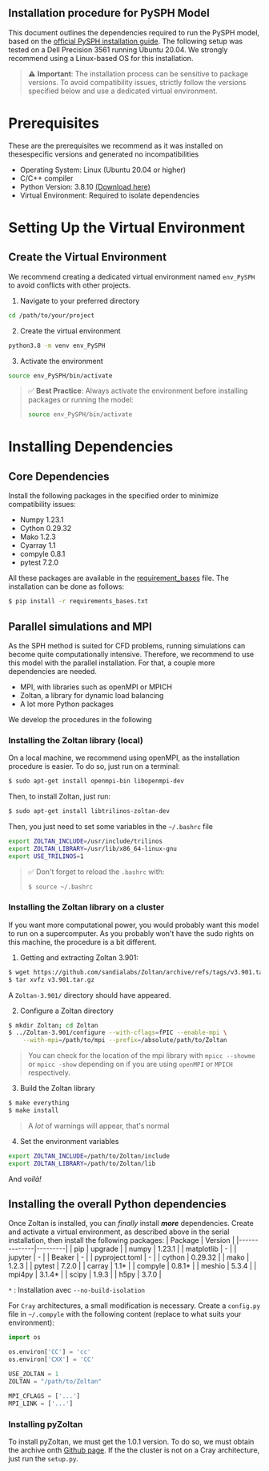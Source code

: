 Installation procedure for PySPH Model
------
This document outlines the dependencies required to run the PySPH model, based on the [official PySPH installation guide](https://pysph.readthedocs.io/en/main/index.html). The following setup was tested on a Dell Precision 3561 running Ubuntu 20.04. We strongly recommend using a Linux-based OS for this installation.

> ⚠️ **Important**:
> The installation process can be sensitive to package versions. To avoid compatibility issues, strictly follow the versions specified below and use a dedicated virtual environment.


# Prerequisites
These are the prerequisites we recommend as it was installed on thesespecific versions and generated no incompatibilities
- Operating System: Linux (Ubuntu 20.04 or higher)
- C/C++ compiler
- Python Version: 3.8.10 [(Download here)](https://www.python.org/downloads/release/python-3810/)
- Virtual Environment: Required to isolate dependencies


# Setting Up the Virtual Environment
## Create the Virtual Environment
We recommend creating a dedicated virtual environment named `env_PySPH` to avoid conflicts with other projects.
1. Navigate to your preferred directory
```bash
cd /path/to/your/project
```
2. Create the virtual environment
```bash
python3.8 -m venv env_PySPH
```
3. Activate the environment
```bash
source env_PySPH/bin/activate
```
>✅ **Best Practice**:
> Always activate the environment before installing packages or running the model:
> ```bash
> source env_PySPH/bin/activate
> ```

# Installing Dependencies
## Core Dependencies
Install the following packages in the specified order to minimize compatibility issues:
- Numpy 1.23.1
- Cython 0.29.32
- Mako 1.2.3
- Cyarray 1.1
- compyle 0.8.1
- pytest 7.2.0

All these packages are available in the [requirement_bases](./requirements_bases.txt) file.
The installation can be done as follows:
```bash
$ pip install -r requirements_bases.txt
```

## Parallel simulations and MPI
As the SPH method is suited for CFD problems, running simulations can become quite computationally intensive. Therefore, we recommend to use this model with the parallel installation.
For that, a couple more dependencies are needed.
- MPI, with libraries such as openMPI or MPICH
- Zoltan, a library for dynamic load balancing
- A lot more Python packages

We develop the procedures in the following

### Installing the Zoltan library (local)
On a local machine, we recommend using openMPI, as the installation procedure is easier. To do so, just run on a terminal:
```bash
$ sudo apt-get install openmpi-bin libopenmpi-dev
```
Then, to install Zoltan, just run:
```bash
$ sudo apt-get install libtrilinos-zoltan-dev
```
Then, you just need to set some variables in the `~/.bashrc` file
```bash
export ZOLTAN_INCLUDE=/usr/include/trilinos
export ZOLTAN_LIBRARY=/usr/lib/x86_64-linux-gnu
export USE_TRILINOS=1
```
> ✅ Don't forget to reload the `.bashrc` with:
> ```bash
> $ source ~/.bashrc
> ```

### Installing the Zoltan library on a cluster
If you want more computational power, you would probably want this model to run on a supercomputer. As you probably won't have the sudo rights on this machine, the procedure is a bit different.
1. Getting and extracting Zoltan 3.901:
```bash
$ wget https://github.com/sandialabs/Zoltan/archive/refs/tags/v3.901.tar.gz
$ tar xvfz v3.901.tar.gz
```
A `Zoltan-3.901/` directory should have appeared.

2. Configure a Zoltan directory
```bash
$ mkdir Zoltan; cd Zoltan
$ ../Zoltan-3.901/configure --with-cflags=fPIC --enable-mpi \
    --with-mpi=/path/to/mpi --prefix=/absolute/path/to/Zoltan
```
> You can check for the location of the mpi library with `mpicc --showme` or `mpicc -show` depending on if you are using `openMPI` or `MPICH` respectively.

3. Build the Zoltan library
```bash
$ make everything
$ make install
```
> A *lot* of warnings will appear, that's normal
4. Set the environment variables
```bash
export ZOLTAN_INCLUDE=/path/to/Zoltan/include
export ZOLTAN_LIBRARY=/path/to/Zoltan/lib
```
And *voilà!*

## Installing the overall Python dependencies
Once Zoltan is installed, you can *finally* install ***more*** dependencies.
Create and activate a virtual environment, as described above in the serial installation, then install the following packages:
 | Package      | Version |
 |--------------|---------|
 | pip          | upgrade |
 | numpy        | 1.23.1  |
 | matplotlib   | -       |
 | jupyter      | -       |
 | Beaker       | -       |
 | pyproject.toml | -     |
 | cython       | 0.29.32 |
 | mako         | 1.2.3   |
 | pytest       | 7.2.0   |
 | carray       | 1.1*    |
 | compyle      | 0.8.1*  |
 | meshio       | 5.3.4   |
 | mpi4py       | 3.1.4*  |
 | scipy        | 1.9.3   |
 | h5py         | 3.7.0   |

`*` : Installation avec `--no-build-isolation`

For `Cray` architectures, a small modification is necessary.
Create a `config.py` file in `~/.compyle` with the following content (replace to what suits your environment):
```python
import os

os.environ['CC'] = 'cc'
os.environ['CXX'] = 'CC'

USE_ZOLTAN = 1
ZOLTAN = "/path/to/Zoltan"

MPI_CFLAGS = ['...']
MPI_LINK = ['...']
```

### Installing pyZoltan
To install pyZoltan, we must get the 1.0.1 version. To do so, we must obtain the archive onth [Github page](https://github.com/pypr/pyzoltan/tree/v1.0.1). If the the cluster is not on a Cray architecture, just run the `setup.py`.
